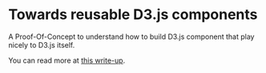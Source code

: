 # Towards reusable D3.js components

A Proof-Of-Concept to understand how to build D3.js component that play nicely to D3.js itself.

You can read more at [this write-up](http://fabiofranchino.com/blog/going-towards-reusable-d3js-charts/).
